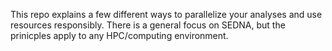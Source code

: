 This repo explains a few different ways to parallelize your analyses and use resources responsibly. There is a general focus on SEDNA, but the prinicples apply to any HPC/computing environment. 

